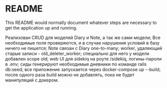 # README

This README would normally document whatever steps are necessary to get the
application up and running.

Реализован CRUD для моделей Diary и Note, а так же сами модели;
Все необходимые поля проверяются, и в случае нарушения условий в базу ничего не пишется;
Note связан с Diary one-to-many;
worker, удаляющий старые записи - old_deleter_worker; специально для него у модели добавлен scope old;
web UI для sidekiq на роуте /sidekiq, логины-пароли в .env;
сиды генерируют необходимые дневники по команде rails db:seed;
все приложение запускается через docker-compose up --build; после одного раза build можно не добавлять, пока не будет манипуляций с докером. 
